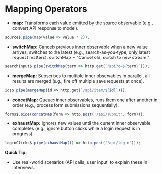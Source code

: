 # Mapping Operators

- **map:** Transforms each value emitted by the source observable (e.g., convert API response to model).
```typescript
source$.pipe(map(value => value * 2));
```
- **switchMap:** Cancels previous inner observable when a new value arrives, switches to the latest (e.g., search-as-you-type, only latest request matters).
switchMap = "Cancel old, switch to new stream."
```typescript
searchInput$.pipe(switchMap(term => http.get(`/api?q=${term}`)));
```
- **mergeMap:** Subscribes to multiple inner observables in parallel, all results are merged (e.g., fire off multiple save requests at once).
```typescript
ids$.pipe(mergeMap(id => http.get(`/api/item/${id}`)));
```
- **concatMap:** Queues inner observables, runs them one after another in order (e.g., process form submissions sequentially).
```typescript
forms$.pipe(concatMap(form => http.post('/api/submit', form)));
```
- **exhaustMap:** Ignores new values until the current inner observable completes (e.g., ignore button clicks while a login request is in progress).
```typescript
loginClicks$.pipe(exhaustMap(() => http.post('/api/login')));
```

**Quick Tip:**
- Use real-world scenarios (API calls, user input) to explain these in interviews.
